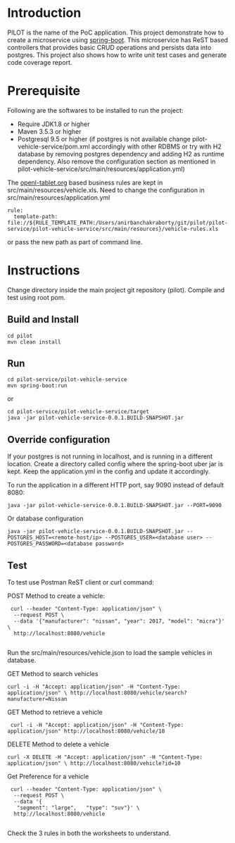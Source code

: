 # Introduction
PILOT is the name of the PoC application. This project demonstrate how to create a microservice using [spring-boot](https://projects.spring.io/spring-boot/). This microservice has ReST based controllers that provides basic CRUD operations and persists data into postgres. This project also shows how to write unit test cases and generate code coverage report.

# Prerequisite
Following are the softwares to be installed to run the project:
* Require JDK1.8 or higher
* Maven 3.5.3 or higher
* Postgresql 9.5 or higher (if postgres is not available change pilot-vehicle-service/pom.xml accordingly with other RDBMS or try with H2 database by removing postgres dependency and adding H2 as runtime dependency. Also remove the configuration section as mentioned in pilot-vehicle-service/src/main/resources/application.yml)

The [openl-tablet.org](openl-tablet.org) based business rules are kept in src/main/resources/vehicle.xls. Need to change the configuration in src/main/resources/application.yml

```
rule:
  template-path: file://${RULE_TEMPLATE_PATH:/Users/anirbanchakraborty/git/pilot/pilot-service/pilot-vehicle-service/src/main/resources}/vehicle-rules.xls
```

or pass the new path as part of command line.

# Instructions

Change directory inside the main project git repository (pilot). Compile and test using root pom.


## Build and Install
```
cd pilot
mvn clean install
```

## Run
```
cd pilot-service/pilot-vehicle-service
mvn spring-boot:run
```

or

```
cd pilot-service/pilot-vehicle-service/target
java -jar pilot-vehicle-service-0.0.1.BUILD-SNAPSHOT.jar
```

## Override configuration
If your postgres is not running in localhost, and is running in a different location. Create a directory called config where the spring-boot uber jar is kept. Keep the application.yml in the config and update it accordingly.


To run the application in a different HTTP port, say 9090 instead of default 8080:

``` 
java -jar pilot-vehicle-service-0.0.1.BUILD-SNAPSHOT.jar --PORT=9090
```

Or database configuration
``` 
java -jar pilot-vehicle-service-0.0.1.BUILD-SNAPSHOT.jar --POSTGRES_HOST=<remote-host/ip> --POSTGRES_USER=<database user> --POSTGRES_PASSWORD=<database password>
```

## Test
To test use Postman ReST client or curl command:


POST Method to create a vehicle:

```
 curl --header "Content-Type: application/json" \
  --request POST \
  --data '{"manufacturer": "nissan", "year": 2017, "model": "micra"}' \
  http://localhost:8080/vehicle
 
```
Run the src/main/resources/vehicle.json to load the sample vehicles in database.

GET Method to search vehicles

```
curl -i -H "Accept: application/json" -H "Content-Type: application/json" \ http://localhost:8080/vehicle/search?manufacturer=Nissan
```

GET Method to retrieve a vehicle

```
 curl -i -H "Accept: application/json" -H "Content-Type: application/json" http://localhost:8080/vehicle/10
```

DELETE Method to delete a vehicle

```
curl -X DELETE -H "Accept: application/json" -H "Content-Type: application/json" \ http://localhost:8080/vehicle?id=10

```

Get Preference for a vehicle

```
 curl --header "Content-Type: application/json" \
  --request POST \
  --data '{
   "segment": "large",   "type": "suv"}' \
  http://localhost:8080/vehicle
 
```
Check the 3 rules in both the worksheets to understand.





